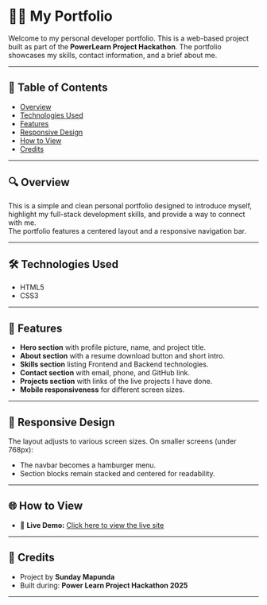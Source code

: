 # 👨‍💻 My Portfolio

Welcome to my personal developer portfolio. This is a web-based project built as part of the **PowerLearn Project Hackathon**. The portfolio showcases my skills, contact information, and a brief about me.

---

## 📄 Table of Contents

- [Overview](#-overview)
- [Technologies Used](#-technologies-used)
- [Features](#-features)
- [Responsive Design](#-responsive-design)
- [How to View](#-how-to-view)
- [Credits](#-credits)

---

## 🔍 Overview

This is a simple and clean personal portfolio designed to introduce myself, highlight my full-stack development skills, and provide a way to connect with me.  
The portfolio features a centered layout and a responsive navigation bar.

---

## 🛠 Technologies Used

- HTML5
- CSS3

---

## 🚀 Features

- **Hero section** with profile picture, name, and project title.
- **About section** with a resume download button and short intro.
- **Skills section** listing Frontend and Backend technologies.
- **Contact section** with email, phone, and GitHub link.
- **Projects section** with links of the live projects I have done.
- **Mobile responsiveness** for different screen sizes.

---

## 📱 Responsive Design

The layout adjusts to various screen sizes. On smaller screens (under 768px):

- The navbar becomes a hamburger menu.
- Section blocks remain stacked and centered for readability.

---

## 🌐 How to View

- 🔗 **Live Demo:** [Click here to view the live site](https://sunday-mapunda.vercel.app)

---

## 🙌 Credits

- Project by **Sunday Mapunda**
- Built during: **Power Learn Project Hackathon 2025**

---
